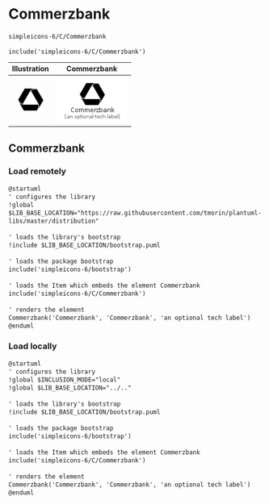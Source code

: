 # Commerzbank


```text
simpleicons-6/C/Commerzbank
```

```text
include('simpleicons-6/C/Commerzbank')
```



| Illustration | Commerzbank |
| :---: | :---: |
| ![illustration for Illustration](../../simpleicons-6/C/Commerzbank.png) | ![illustration for Commerzbank](../../simpleicons-6/C/Commerzbank.Local.png) |




## Commerzbank

### Load remotely
```plantuml
@startuml
' configures the library
!global $LIB_BASE_LOCATION="https://raw.githubusercontent.com/tmorin/plantuml-libs/master/distribution"

' loads the library's bootstrap
!include $LIB_BASE_LOCATION/bootstrap.puml

' loads the package bootstrap
include('simpleicons-6/bootstrap')

' loads the Item which embeds the element Commerzbank
include('simpleicons-6/C/Commerzbank')

' renders the element
Commerzbank('Commerzbank', 'Commerzbank', 'an optional tech label')
@enduml
```

### Load locally
```plantuml
@startuml
' configures the library
!global $INCLUSION_MODE="local"
!global $LIB_BASE_LOCATION="../.."

' loads the library's bootstrap
!include $LIB_BASE_LOCATION/bootstrap.puml

' loads the package bootstrap
include('simpleicons-6/bootstrap')

' loads the Item which embeds the element Commerzbank
include('simpleicons-6/C/Commerzbank')

' renders the element
Commerzbank('Commerzbank', 'Commerzbank', 'an optional tech label')
@enduml
```

